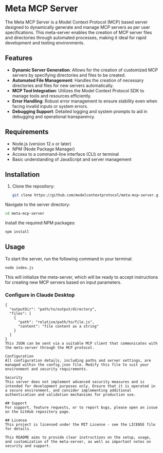 # Meta MCP Server

The Meta MCP Server is a Model Context Protocol (MCP) based server designed to dynamically generate and manage MCP servers as per user specifications. This meta-server enables the creation of MCP server files and directories through automated processes, making it ideal for rapid development and testing environments.

## Features

- **Dynamic Server Generation**: Allows for the creation of customized MCP servers by specifying directories and files to be created.
- **Automated File Management**: Handles the creation of necessary directories and files for new servers automatically.
- **MCP Tool Integration**: Utilizes the Model Context Protocol SDK to manage tools and resources efficiently.
- **Error Handling**: Robust error management to ensure stability even when facing invalid inputs or system errors.
- **Debugging Support**: Detailed logging and system prompts to aid in debugging and operational transparency.

## Requirements

- Node.js (version 12.x or later)
- NPM (Node Package Manager)
- Access to a command-line interface (CLI) or terminal
- Basic understanding of JavaScript and server management

## Installation

1. Clone the repository:
   ```bash
   git clone https://github.com/modelcontextprotocol/meta-mcp-server.git```
Navigate to the server directory:
```bash
cd meta-mcp-server
```
Install the required NPM packages:
```bash
npm install
```

## Usage

To start the server, run the following command in your terminal:
```bash
node index.js
```
This will initialize the meta-server, which will be ready to accept instructions for creating new MCP servers based on input parameters.

### Configure in Claude Desktop

```
{
  "outputDir": "path/to/output/directory",
  "files": [
    {
      "path": "relative/path/to/file.js",
      "content": "file content as a string"
    }
  ]
}
This JSON can be sent via a suitable MCP client that communicates with the meta-server through the MCP protocol.

Configuration
All configuration details, including paths and server settings, are managed within the config.json file. Modify this file to suit your environment and security requirements.

Security
This server does not implement advanced security measures and is intended for development purposes only. Ensure that it is operated in a secure environment, and consider implementing additional authentication and validation mechanisms for production use.

## Support
For support, feature requests, or to report bugs, please open an issue on the GitHub repository page.

## License
This project is licensed under the MIT License - see the LICENSE file for details.

This README aims to provide clear instructions on the setup, usage, and customization of the meta-server, as well as important notes on security and support.